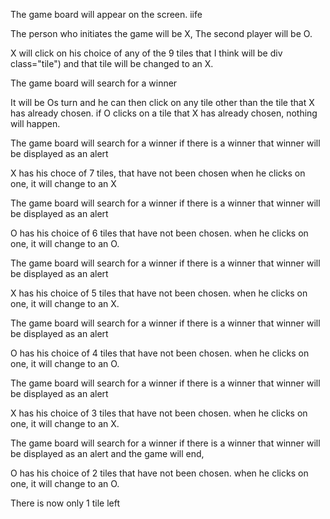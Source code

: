 The game board will appear on the screen. iife

The person who initiates the game will be X, The second player will be O.



 X will click on his choice of any of the 9 tiles that I think will be div class="tile") and that 
tile will be changed to an X.

The game board will search for a winner

It will be Os turn and he can then click on any tile other than the tile that
X has already chosen. if O clicks on a tile that X has already chosen, nothing will happen.

The game board will search for a winner if there is a winner that winner will be displayed as an alert

X has his choce of 7 tiles, that have not been chosen when he clicks on one, it will change to an X

The game board will search for a winner if there is a winner that winner will be displayed as an alert

O has his choice of 6 tiles that have not been chosen. when he clicks on one, it will change to an O.

The game board will search for a winner if there is a winner that winner will be displayed as an alert

X has his choice of 5 tiles that have not been chosen. when he clicks on one, it will change to an X.

The game board will search for a winner if there is a winner that winner will be displayed as an alert

O has his choice of 4 tiles that have not been chosen. when he clicks on one, it will change to an O.

The game board will search for a winner if there is a winner that winner will be displayed as an alert

X has his choice of 3 tiles that have not been chosen. when he clicks on one, it will change to an X.

The game board will search for a winner if there is a winner that winner will be displayed as an alert and the game will end, 

O has his choice of 2 tiles that have not been chosen. when he clicks on one, it will change to an O.

There is now only 1 tile left




